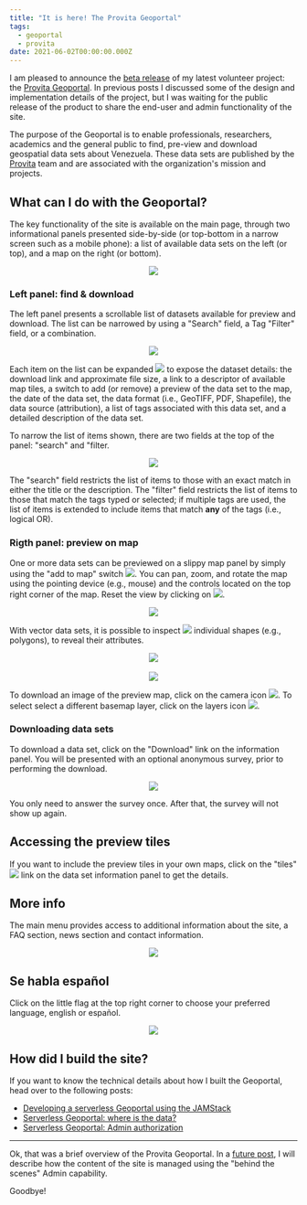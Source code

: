 ```yaml
---
title: "It is here! The Provita Geoportal"
tags:
  - geoportal
  - provita
date: 2021-06-02T00:00:00.000Z
---
```


I am pleased to announce the [beta release](https://www.provita.org.ve/noticias/provita-lanzo-el-geoportal-un-site-que-ofrece-informacion-geoespacial-y-ambiental-de-venezuela) of my latest volunteer project: the [Provita Geoportal](https://geoportal.provita.org.ve/en/). In previous posts I discussed some of the design and implementation details of the project, but I was waiting for the public release of the product to share the end-user and admin functionality of the site.

The purpose of the Geoportal is to enable professionals, researchers, academics and the general public to find, pre-view and download geospatial data sets about Venezuela. These data sets are published by the [Provita](https://www.provita.org.ve/) team and are associated with the organization's mission and projects.

<!--more-->

## What can I do with the Geoportal?

The key functionality of the site is available on the main page, through two informational panels presented side-by-side (or top-bottom in a narrow screen such as a mobile phone): a list of available data sets on the left (or top), and a map on the right (or bottom).

<p align="center">
  <a href="https://geoportal.provita.org.ve/en/"><img src="/images/uploads/geoportal-main.png"/></a>
</p>

### Left panel: find & download

The left panel presents a scrollable list of datasets available for preview and download. The list can be narrowed by using a "Search" field, a Tag "Filter" field, or a combination.

<p align="center">
  <img src="/images/uploads/geoportal-left.png"/>
</p>

Each item on the list can be expanded ![](/images/uploads/geoportal-expand.png) to expose the dataset details: the download link and approximate file size, a link to a descriptor of available map tiles, a switch to add (or remove) a preview of the data set to the map, the date of the data set, the data format (i.e., GeoTIFF, PDF, Shapefile), the data source (attribution), a list of tags associated with this data set, and a detailed description of the data set.

To narrow the list of items shown, there are two fields at the top of the panel: "search" and "filter.

<p align="center">
  <img src="/images/uploads/geoportal-search-filter.png"/>
</p>

The "search" field restricts the list of items to those with an exact match in either the title or the description. The "filter" field restricts the list of items to those that match the tags typed or selected; if multiple tags are used, the list of items is extended to include items that match **any** of the tags (i.e., logical OR).

### Rigth panel: preview on map

One or more data sets can be previewed on a slippy map panel by simply using the "add to map" switch ![](/images/uploads/geoportal-add-to-map.png). You can pan, zoom, and rotate the map using the pointing device (e.g., mouse) and the controls located on the top right corner of the map. Reset the view by clicking on ![](/images/uploads/geoportal-reset-view.png).

<p align="center">
  <img src="/images/uploads/geoportal-right.png"/>
</p>

With vector data sets, it is possible to inspect ![](/images/uploads/hand.png) individual shapes (e.g., polygons), to reveal their attributes.

<p align="center">
  <img src="/images/uploads/geoportal-attr-1.png"/>
  <br><br>
  <img src="/images/uploads/geoportal-attr-2.png"/>
</p>

To download an image of the preview map, click on the camera icon ![](/images/uploads/camera.svg). To select select a different  basemap layer, click on the layers icon ![](/images/uploads/layers.svg).

### Downloading data sets

To download a data set, click on the "Download" link on the information panel. You will be presented with an optional anonymous survey, prior to performing the download.

<p align="center">
  <img src="/images/uploads/geoportal-survey.png"/>
</p>

You only need to answer the survey once. After that, the survey will not show up again.

## Accessing the preview tiles

If you want to include the preview tiles in your own maps, click on the "tiles" ![](/images/uploads/geoportal-tiles-link.png) link on the data set information panel to get the details.

## More info

The main menu provides access to additional information about the site, a FAQ section, news section and contact information.

<p align="center">
  <img src="/images/uploads/geoportal-menu.png"/>
</p>

## Se habla español

Click on the little flag at the top right corner to choose your preferred language, english or español.

<p align="center">
  <img src="/images/uploads/geoportal-lang.png"/>
</p>

## How did I build the site?

If you want to know the technical details about how I built the Geoportal, head over to the following posts:

* [Developing a serverless Geoportal using the JAMStack](https://morinricardo.com/post/2020-10-25-geoportal/)
* [Serverless Geoportal: where is the data?](https://morinricardo.com/post/2021-01-10-geoportal-data/)
* [Serverless Geoportal: Admin authorization](https://morinricardo.com/post/2021-01-25-geoportal-auth/)

---

Ok, that was a brief overview of the Provita Geoportal. In a [future post](/post/2021-06-02-geoportal-provita-admin/), I will describe how the content of the site is managed using the "behind the scenes" Admin capability.

Goodbye!
